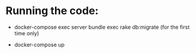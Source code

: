 # Running the code:

* docker-compose exec server bundle exec rake db:migrate (for the first time only)

* docker-compose up


